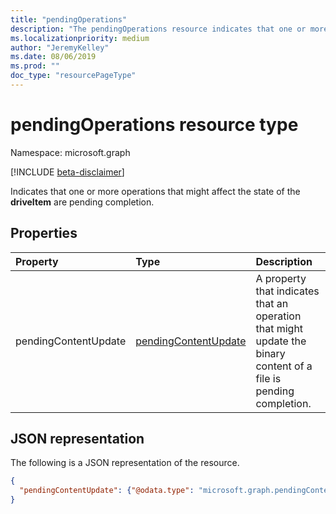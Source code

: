 ```yaml
---
title: "pendingOperations"
description: "The pendingOperations resource indicates that one or more operations that might affect the state of the driveItem are pending completion."
ms.localizationpriority: medium
author: "JeremyKelley"
ms.date: 08/06/2019
ms.prod: ""
doc_type: "resourcePageType"
---
```


# pendingOperations resource type

Namespace: microsoft.graph

[!INCLUDE [beta-disclaimer](../../includes/beta-disclaimer.md)]

Indicates that one or more operations that might affect the state of the **driveItem** are pending completion.

## Properties

| Property     | Type        | Description |
|:-------------|:------------|:------------|
|pendingContentUpdate|[pendingContentUpdate](pendingcontentupdate.md)|A property that indicates that an operation that might update the binary content of a file is pending completion.|

## JSON representation

The following is a JSON representation of the resource.

<!-- {
  "blockType": "resource",
  "optionalProperties": [

  ],
  "@odata.type": "microsoft.graph.pendingOperations",
  "baseType": null
}-->

```json
{
  "pendingContentUpdate": {"@odata.type": "microsoft.graph.pendingContentUpdate"}
}
```

<!-- uuid: 16cd6b66-4b1a-43a1-adaf-3a886856ed98
2019-02-04 14:57:30 UTC -->
<!-- {
  "type": "#page.annotation",
  "description": "The pendingOperations resource indicates that an operation that may affect the state of the DriveItem is pending completion.",
  "keywords": "pendingoperations,pendingoperations,operation,pendingcontentupdate",
  "section": "documentation",
  "tocPath": ""
}-->


